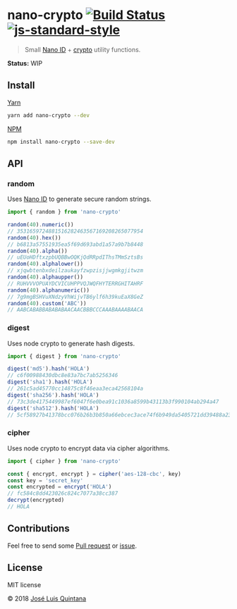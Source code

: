 # nano-crypto [![Build Status](https://travis-ci.org/joseluisq/nano-crypto.svg?branch=master)](https://travis-ci.org/joseluisq/nano-crypto) [![js-standard-style](https://img.shields.io/badge/code%20style-standard-brightgreen.svg)](http://standardjs.com/)

> Small [Nano ID](https://github.com/ai/nanoid) + [crypto](https://nodejs.org/api/crypto.html) utility functions.

__Status:__ WIP

## Install

[Yarn](https://github.com/yarnpkg/)

```sh
yarn add nano-crypto --dev
```

[NPM](https://www.npmjs.com/)

```sh
npm install nano-crypto --save-dev
```

## API

### random

Uses [Nano ID](https://github.com/ai/nanoid) to generate secure random strings.

```js
import { random } from 'nano-crypto'

random(40).numeric())
// 3531659724881516282463567169208265077954
random(40).hex())
// b6813a57551935ea5f69d693abd1a57a9b7b8448
random(40).alpha())
// uEUoHDftxzpbUQBBwOQKjQdRRpdIThsTMmSztsBs
random(40).alphalower())
// xjqwbtenbxdeilzaukayfzwpzisjjwgmkgjitwzm
random(40).alphaupper())
// RUHVVVOPUAYDCVICUHPPVQJWQFHYTERRGHITAHRF
random(40).alphanumeric())
// 7g9mgBSHVuXNdzyVhWijvTB6ylf6h39kuEaX8GeZ
random(40).custom('ABC'))
// AABCABABBABABABAACAACBBBCCCAAABAAAABAACA
```

### digest

Uses node crypto to generate hash digests. 

```js
import { digest } from 'nano-crypto'

digest('md5').hash('HOLA')
// c6f00988430dbc8e83a7bc7ab5256346
digest('sha1').hash('HOLA')
// 261c5ad45770cc14875c8f46eaa3eca42568104a
digest('sha256').hash('HOLA')
// 73c3de4175449987ef6047f6e0bea91c1036a8599b43113b3f990104ab294a47
digest('sha512').hash('HOLA')
// 5cf58927b41378bcc076b26b3b850a66ebcec3ace74f6b949da5405721dd39488a238f5afff793b5125038bb1dd7184c1c11c47f4844d1ccbb310c9c75893b65
```

### cipher

Uses node crypto to encrypt data via cipher algorithms.

```js
import { cipher } from 'nano-crypto'

const { encrypt, encrypt } = cipher('aes-128-cbc', key)
const key = 'secret_key'
const encrypted = encrypt('HOLA')
// fc584c8dd423026c824c7077a38cc387
decrypt(encrypted)
// HOLA
```

## Contributions
Feel free to send some [Pull request](https://github.com/joseluisq/nano-crypto/pulls) or [issue](https://github.com/joseluisq/nano-crypto/issues).

## License
MIT license

© 2018 [José Luis Quintana](http://git.io/joseluisq)
